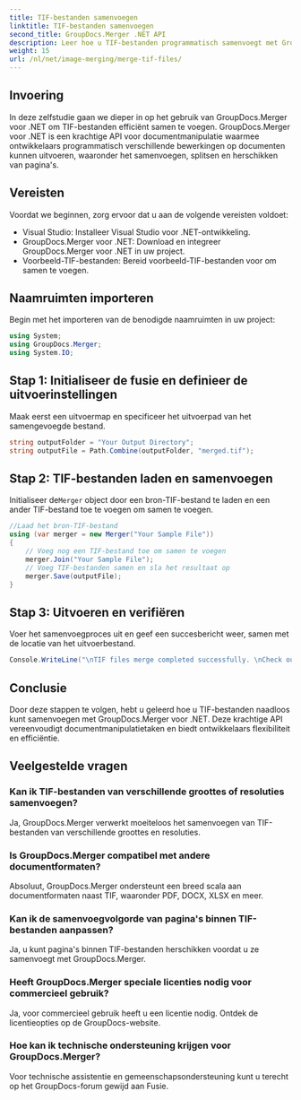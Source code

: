 ```yaml
---
title: TIF-bestanden samenvoegen
linktitle: TIF-bestanden samenvoegen
second_title: GroupDocs.Merger .NET API
description: Leer hoe u TIF-bestanden programmatisch samenvoegt met GroupDocs.Merger voor .NET. Efficiënte API voor documentmanipulatie voor .NET-ontwikkelaars.
weight: 15
url: /nl/net/image-merging/merge-tif-files/
---
```

## Invoering
In deze zelfstudie gaan we dieper in op het gebruik van GroupDocs.Merger voor .NET om TIF-bestanden efficiënt samen te voegen. GroupDocs.Merger voor .NET is een krachtige API voor documentmanipulatie waarmee ontwikkelaars programmatisch verschillende bewerkingen op documenten kunnen uitvoeren, waaronder het samenvoegen, splitsen en herschikken van pagina's.
## Vereisten
Voordat we beginnen, zorg ervoor dat u aan de volgende vereisten voldoet:
- Visual Studio: Installeer Visual Studio voor .NET-ontwikkeling.
- GroupDocs.Merger voor .NET: Download en integreer GroupDocs.Merger voor .NET in uw project.
- Voorbeeld-TIF-bestanden: Bereid voorbeeld-TIF-bestanden voor om samen te voegen.

## Naamruimten importeren
Begin met het importeren van de benodigde naamruimten in uw project:
```csharp
using System; 
using GroupDocs.Merger;
using System.IO;
```
## Stap 1: Initialiseer de fusie en definieer de uitvoerinstellingen
Maak eerst een uitvoermap en specificeer het uitvoerpad van het samengevoegde bestand.
```csharp
string outputFolder = "Your Output Directory";
string outputFile = Path.Combine(outputFolder, "merged.tif");
```
## Stap 2: TIF-bestanden laden en samenvoegen
 Initialiseer de`Merger` object door een bron-TIF-bestand te laden en een ander TIF-bestand toe te voegen om samen te voegen.
```csharp
//Laad het bron-TIF-bestand
using (var merger = new Merger("Your Sample File"))
{
    // Voeg nog een TIF-bestand toe om samen te voegen
    merger.Join("Your Sample File");
    // Voeg TIF-bestanden samen en sla het resultaat op
    merger.Save(outputFile);
}
```
## Stap 3: Uitvoeren en verifiëren
Voer het samenvoegproces uit en geef een succesbericht weer, samen met de locatie van het uitvoerbestand.
```csharp
Console.WriteLine("\nTIF files merge completed successfully. \nCheck output in {0}", outputFolder);
```

## Conclusie
Door deze stappen te volgen, hebt u geleerd hoe u TIF-bestanden naadloos kunt samenvoegen met GroupDocs.Merger voor .NET. Deze krachtige API vereenvoudigt documentmanipulatietaken en biedt ontwikkelaars flexibiliteit en efficiëntie.

## Veelgestelde vragen
### Kan ik TIF-bestanden van verschillende groottes of resoluties samenvoegen?
Ja, GroupDocs.Merger verwerkt moeiteloos het samenvoegen van TIF-bestanden van verschillende groottes en resoluties.
### Is GroupDocs.Merger compatibel met andere documentformaten?
Absoluut, GroupDocs.Merger ondersteunt een breed scala aan documentformaten naast TIF, waaronder PDF, DOCX, XLSX en meer.
### Kan ik de samenvoegvolgorde van pagina's binnen TIF-bestanden aanpassen?
Ja, u kunt pagina's binnen TIF-bestanden herschikken voordat u ze samenvoegt met GroupDocs.Merger.
### Heeft GroupDocs.Merger speciale licenties nodig voor commercieel gebruik?
Ja, voor commercieel gebruik heeft u een licentie nodig. Ontdek de licentieopties op de GroupDocs-website.
### Hoe kan ik technische ondersteuning krijgen voor GroupDocs.Merger?
Voor technische assistentie en gemeenschapsondersteuning kunt u terecht op het GroupDocs-forum gewijd aan Fusie.